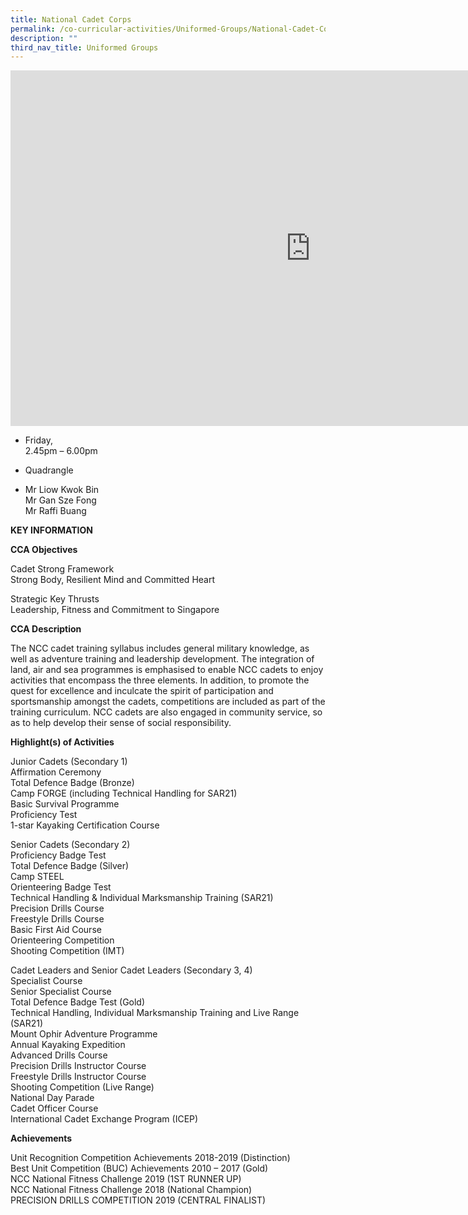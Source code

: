 ```yaml
---
title: National Cadet Corps
permalink: /co-curricular-activities/Uniformed-Groups/National-Cadet-Corps/
description: ""
third_nav_title: Uniformed Groups
---
```



<iframe allowfullscreen="true" height="569" width="960" frameborder="0" src="https://docs.google.com/presentation/d/e/2PACX-1vSCeAM9tGUPkJk7OaZS4KICg8SlE-J0HxxgHcr4UQGE98nN-quHOuAwV1AeJTfKY8elPJTBrk4pJ2t9/embed?start=false&amp;loop=false&amp;delayms=3000"></iframe>

*   Friday,  
    2.45pm – 6.00pm

  

*   Quadrangle

  

*   Mr Liow Kwok Bin  
    Mr Gan Sze Fong  
    Mr Raffi Buang
		
		
**KEY INFORMATION**

**CCA Objectives**

Cadet Strong Framework<br>
Strong Body, Resilient Mind and Committed Heart

Strategic Key Thrusts<br>
Leadership, Fitness and Commitment to Singapore

**CCA Description**

The NCC cadet training syllabus includes general military knowledge, as well as adventure training and leadership development. The integration of land, air and sea programmes is emphasised to enable NCC cadets to enjoy activities that encompass the three elements. In addition, to promote the quest for excellence and inculcate the spirit of participation and sportsmanship amongst the cadets, competitions are included as part of the training curriculum. NCC cadets are also engaged in community service, so as to help develop their sense of social responsibility.

**Highlight(s) of Activities**

Junior Cadets (Secondary 1)<br>
Affirmation Ceremony<br>
Total Defence Badge (Bronze)<br>
Camp FORGE (including Technical Handling for SAR21)<br>
Basic Survival Programme<br>
Proficiency Test<br>
1-star Kayaking Certification Course

Senior Cadets (Secondary 2)<br>
Proficiency Badge Test<br>
Total Defence Badge (Silver)<br>
Camp STEEL<br>
Orienteering Badge Test<br>
Technical Handling &amp; Individual Marksmanship Training (SAR21)<br>
Precision Drills Course<br>
Freestyle Drills Course<br>
Basic First Aid Course<br>
Orienteering Competition<br>
Shooting Competition (IMT)<br>

Cadet Leaders and Senior Cadet Leaders (Secondary 3, 4)<br>
Specialist Course<br>
Senior Specialist Course<br>
Total Defence Badge Test (Gold)<br>
Technical Handling, Individual Marksmanship Training and Live Range (SAR21)<br>
Mount Ophir Adventure Programme<br>
Annual Kayaking Expedition<br>
Advanced Drills Course<br>
Precision Drills Instructor Course<br>
Freestyle Drills Instructor Course<br>
Shooting Competition (Live Range)<br>
National Day Parade<br>
Cadet Officer Course<br>
International Cadet Exchange Program (ICEP)


**Achievements**

Unit Recognition Competition Achievements 2018-2019 (Distinction)<br>
Best Unit Competition (BUC) Achievements 2010 – 2017 (Gold)<br>
NCC National Fitness Challenge 2019 (1ST RUNNER UP)<br>
NCC National Fitness Challenge 2018 (National Champion)<br>
PRECISION DRILLS COMPETITION 2019 (CENTRAL FINALIST)